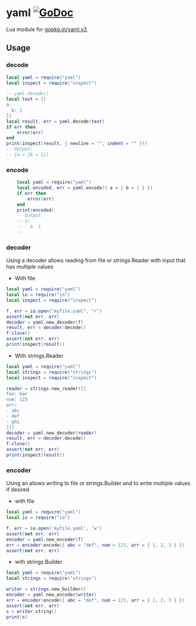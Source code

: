 # yaml [![GoDoc](https://pkg.go.dev/badge/github.com/luevano/mangal-lua-libs/yaml.svg)](https://pkg.go.dev/github.com/luevano/mangal-lua-libs/yaml)

Lua module for [gopkg.in/yaml.v2](https://pkg.go.dev/gopkg.in/yaml.v2).

## Usage

### decode

```lua
local yaml = require("yaml")
local inspect = require("inspect")

-- yaml.decode()
local text = [[
a:
  b: 1
]]
local result, err = yaml.decode(text)
if err then
    error(err)
end
print(inspect(result, { newline = "", indent = "" }))
-- Output:
-- {a = {b = 1}}
```

### encode

```lua
    local yaml = require("yaml")
    local encoded, err = yaml.encode({ a = { b = 1 } })
    if err then
        error(err)
    end
    print(encoded)
    -- Output:
    -- a:
    --   b: 1
    --
```

### decoder

Using a decoder allows reading from file or strings.Reader with input that has multiple values

- With file

```lua
local yaml = require("yaml")
local io = require("io")
local inspect = require("inspect")

f, err = io.open("myfile.yaml", "r")
assert(not err, err)
decoder = yaml.new_decoder(f)
result, err = decoder:decode()
f:close()
assert(not err, err)
print(inspect(result))
```

- With strings.Reader

```lua
local yaml = require("yaml")
local strings = require("strings")
local inspect = require("inspect")

reader = strings.new_reader([[
foo: bar
num: 123
arr:
- abc
- def
- ghi
]])
decoder = yaml.new_decoder(reader)
result, err = decoder:decode()
f:close()
assert(not err, err)
print(inspect(result))
```

### encoder

Using an allows writing to file or strings.Builder and to write multiple values if desired

- with file

```lua
local yaml = require("yaml")
local io = require("io")

f, err = io.open('myfile.yaml', 'w')
assert(not err, err)
encoder = yaml.new_encoder(f)
err = encoder:encode({ abc = "def", num = 123, arr = { 1, 2, 3 } })
assert(not err, err)
```

- with strings.Builder

```lua
local yaml = require("yaml")
local strings = require("strings")

writer = strings.new_builder()
encoder = yaml.new_encoder(writer)
err = encoder:encode({ abc = "def", num = 123, arr = { 1, 2, 3 } })
assert(not err, err)
s = writer.string()
print(s)
```
